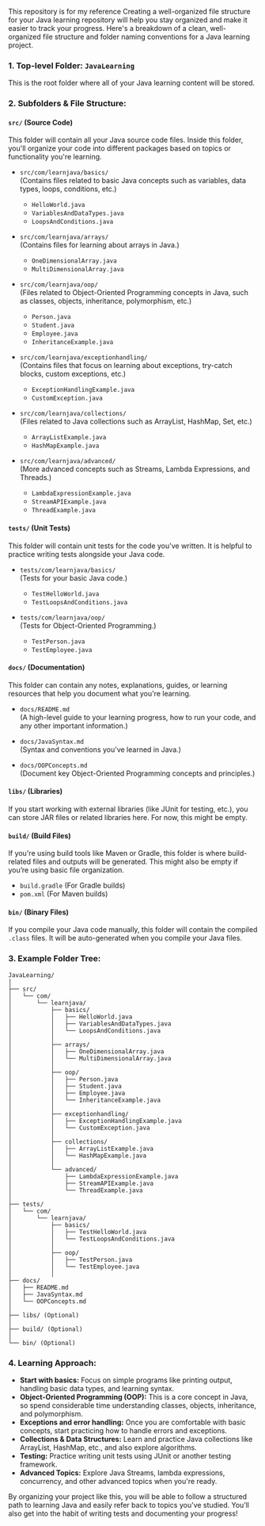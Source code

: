 This repository is for my reference
Creating a well-organized file structure for your Java learning repository will help you stay organized and make it easier to track your progress. Here's a breakdown of a clean, well-organized file structure and folder naming conventions for a Java learning project.

### 1. **Top-level Folder: `JavaLearning`**
   This is the root folder where all of your Java learning content will be stored.

### 2. **Subfolders & File Structure:**

#### `src/` (Source Code)
   This folder will contain all your Java source code files. Inside this folder, you'll organize your code into different packages based on topics or functionality you're learning.

   - `src/com/learnjava/basics/`  
     (Contains files related to basic Java concepts such as variables, data types, loops, conditions, etc.)
     
     - `HelloWorld.java`
     - `VariablesAndDataTypes.java`
     - `LoopsAndConditions.java`
   
   - `src/com/learnjava/arrays/`  
     (Contains files for learning about arrays in Java.)

     - `OneDimensionalArray.java`
     - `MultiDimensionalArray.java`

   - `src/com/learnjava/oop/`  
     (Files related to Object-Oriented Programming concepts in Java, such as classes, objects, inheritance, polymorphism, etc.)
   
     - `Person.java`  
     - `Student.java`
     - `Employee.java`
     - `InheritanceExample.java`
   
   - `src/com/learnjava/exceptionhandling/`  
     (Contains files that focus on learning about exceptions, try-catch blocks, custom exceptions, etc.)
   
     - `ExceptionHandlingExample.java`
     - `CustomException.java`

   - `src/com/learnjava/collections/`  
     (Files related to Java collections such as ArrayList, HashMap, Set, etc.)
   
     - `ArrayListExample.java`
     - `HashMapExample.java`

   - `src/com/learnjava/advanced/`  
     (More advanced concepts such as Streams, Lambda Expressions, and Threads.)
   
     - `LambdaExpressionExample.java`
     - `StreamAPIExample.java`
     - `ThreadExample.java`

#### `tests/` (Unit Tests)
   This folder will contain unit tests for the code you've written. It is helpful to practice writing tests alongside your Java code.

   - `tests/com/learnjava/basics/`  
     (Tests for your basic Java code.)
   
     - `TestHelloWorld.java`
     - `TestLoopsAndConditions.java`

   - `tests/com/learnjava/oop/`  
     (Tests for Object-Oriented Programming.)
   
     - `TestPerson.java`
     - `TestEmployee.java`

#### `docs/` (Documentation)
   This folder can contain any notes, explanations, guides, or learning resources that help you document what you're learning.

   - `docs/README.md`  
     (A high-level guide to your learning progress, how to run your code, and any other important information.)
   
   - `docs/JavaSyntax.md`  
     (Syntax and conventions you've learned in Java.)
   
   - `docs/OOPConcepts.md`  
     (Document key Object-Oriented Programming concepts and principles.)

#### `libs/` (Libraries)
   If you start working with external libraries (like JUnit for testing, etc.), you can store JAR files or related libraries here. For now, this might be empty.

#### `build/` (Build Files)
   If you're using build tools like Maven or Gradle, this folder is where build-related files and outputs will be generated. This might also be empty if you’re using basic file organization.

   - `build.gradle` (For Gradle builds)
   - `pom.xml` (For Maven builds)

#### `bin/` (Binary Files)
   If you compile your Java code manually, this folder will contain the compiled `.class` files. It will be auto-generated when you compile your Java files.

### 3. **Example Folder Tree:**

```
JavaLearning/
│
├── src/
│   └── com/
│       └── learnjava/
│           ├── basics/
│           │   ├── HelloWorld.java
│           │   ├── VariablesAndDataTypes.java
│           │   └── LoopsAndConditions.java
│           │
│           ├── arrays/
│           │   ├── OneDimensionalArray.java
│           │   └── MultiDimensionalArray.java
│           │
│           ├── oop/
│           │   ├── Person.java
│           │   ├── Student.java
│           │   ├── Employee.java
│           │   └── InheritanceExample.java
│           │
│           ├── exceptionhandling/
│           │   ├── ExceptionHandlingExample.java
│           │   └── CustomException.java
│           │
│           ├── collections/
│           │   ├── ArrayListExample.java
│           │   └── HashMapExample.java
│           │
│           └── advanced/
│               ├── LambdaExpressionExample.java
│               ├── StreamAPIExample.java
│               └── ThreadExample.java
│
├── tests/
│   └── com/
│       └── learnjava/
│           ├── basics/
│           │   ├── TestHelloWorld.java
│           │   └── TestLoopsAndConditions.java
│           │
│           ├── oop/
│           │   ├── TestPerson.java
│           │   └── TestEmployee.java
│           │
├── docs/
│   ├── README.md
│   ├── JavaSyntax.md
│   └── OOPConcepts.md
│
├── libs/ (Optional)
│
├── build/ (Optional)
│
└── bin/ (Optional)
```

### 4. **Learning Approach:**
   - **Start with basics:** Focus on simple programs like printing output, handling basic data types, and learning syntax.
   - **Object-Oriented Programming (OOP):** This is a core concept in Java, so spend considerable time understanding classes, objects, inheritance, and polymorphism.
   - **Exceptions and error handling:** Once you are comfortable with basic concepts, start practicing how to handle errors and exceptions.
   - **Collections & Data Structures:** Learn and practice Java collections like ArrayList, HashMap, etc., and also explore algorithms.
   - **Testing:** Practice writing unit tests using JUnit or another testing framework.
   - **Advanced Topics:** Explore Java Streams, lambda expressions, concurrency, and other advanced topics when you're ready.

By organizing your project like this, you will be able to follow a structured path to learning Java and easily refer back to topics you've studied. You’ll also get into the habit of writing tests and documenting your progress!
